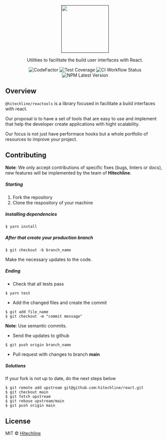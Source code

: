 <div align="center">
  <a href="">
    <img src="https://github.com/hitechline/react/raw/main/.github/logo.png" height="150" width="150" />
  </a>

  <p>Utilities to facilitate the build user interfaces with React.</p>
</div>

<div align="center">

![CodeFactor][badge-code-factor]
![Test Coverage][badge-test-coverage]
![CI Workflow Status][badge-ci-workflow-status]
![NPM Latest Version][badge-latest-npm-version]

</div>

## Overview

`@hitechline/reactools` is a library focused in facilitate a build interfaces with react.

Our proposal is to have a set of tools that are easy to use and
implement that help the developer create applications with hight
scalability.

Our focus is not just have performace hooks but a whole portfolio of resources to improve your project.

## Contributing

**Note**: We only accept contributions of specific fixes (bugs, linters or docs), new features will be implemented by the team of **Hitechline**.

##### Starting

1. Fork the repository
2. Clone the respository of your machine

##### Installing dependencies

```shell
$ yarn install
```

##### After that create your production branch

```shell
$ git checkout -b branch_name
```

Make the necessary updates to the code.

##### Ending

- Check that all tests pass

```shell
$ yarn test
```

- Add the changed files and create the commit

```shell
$ git add file_name
$ git checkout -m "commit message"
```

**Note**: Use semantic commits.

- Send the updates to github

```shell
$ git push origin branch_name
```

- Pull request with changes to branch **main**

##### Solutions

If your fork is not up to date, do the next steps below

```shell
$ git remote add upstream git@github.com:hitechline/react.git
$ git checkout main
$ git fetch upstream
$ git rebase upstream/main
$ git push origin main
```

## License

MIT © [Hitechline][url-organization]

<!-- prettier-ignore-start -->

[url-organization]: https://github.com/hitechline

[logo]: https://github.com/adam-p/markdown-here/raw/master/src/common/images/icon48.png

[badge-code-factor]: https://img.shields.io/codefactor/grade/github/hitechline/reactools

[badge-test-coverage]: https://img.shields.io/coveralls/github/hitechline/reactools

[badge-ci-workflow-status]: https://img.shields.io/github/workflow/status/hitechline/reactools/CI?label=ci

[badge-latest-npm-version]: https://img.shields.io/npm/v/@hitechline/reactools/latest

<!-- prettier-ignore-end -->
